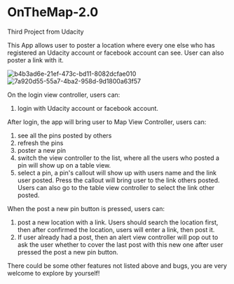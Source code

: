 # OnTheMap-2.0
Third Project from Udacity

This App allows user to poster a location where every one else who has registered an Udacity account or facebook account can see.
User can also poster a link with it.

![b4b3ad6e-21ef-473c-bd11-8082dcfae010](https://cloud.githubusercontent.com/assets/16344019/17908382/41641de8-694e-11e6-887b-3816dc7802b2.png)
![7a920d55-55a7-4ba2-958d-9d1800a63f57](https://cloud.githubusercontent.com/assets/16344019/17908384/42217a46-694e-11e6-89a6-c103263fd9ea.png)


On the login view controller, users can:

1. login with Udacity account or facebook account.


After login, the app will bring user to Map View Controller, users can:

1. see all the pins posted by others
2. refresh the pins
3. poster a new pin
4. switch the view controller to the list, where all the users who posted a pin will show up on a table view.
5. select a pin, a pin's callout will show up with users name and the link user posted. Press the callout will bring user to the link others posted. Users can also go to the table view controller to select the link other posted.

When the post a new pin button is pressed, users can:

1. post a new location with a link. Users should search the location first, then after confirmed the location, users will enter a link, then post it.
2. If user already had a post, then an alert view controller will pop out to ask the user whether to cover the last post with this new one after user pressed the post a new pin button.


There could be some other features not listed above and bugs, you are very welcome to explore by yourself!
